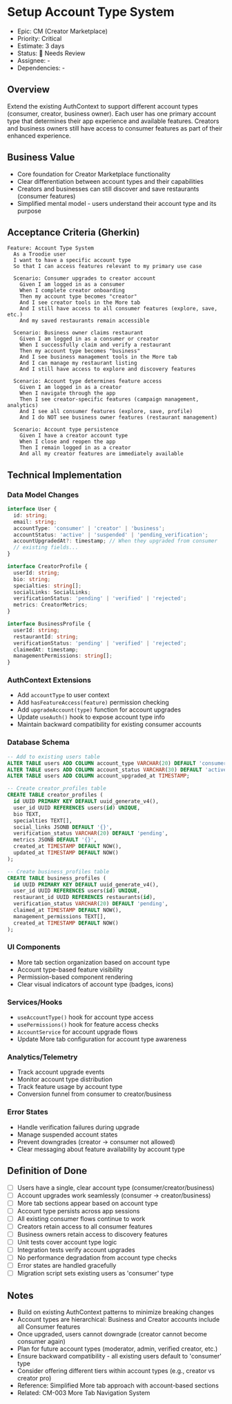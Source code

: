 # Setup Account Type System

- Epic: CM (Creator Marketplace)
- Priority: Critical
- Estimate: 3 days
- Status: 🔄 Needs Review
- Assignee: -
- Dependencies: -

## Overview
Extend the existing AuthContext to support different account types (consumer, creator, business owner). Each user has one primary account type that determines their app experience and available features. Creators and business owners still have access to consumer features as part of their enhanced experience.

## Business Value
- Core foundation for Creator Marketplace functionality
- Clear differentiation between account types and their capabilities
- Creators and businesses can still discover and save restaurants (consumer features)
- Simplified mental model - users understand their account type and its purpose

## Acceptance Criteria (Gherkin)
```gherkin
Feature: Account Type System
  As a Troodie user
  I want to have a specific account type
  So that I can access features relevant to my primary use case

  Scenario: Consumer upgrades to creator account
    Given I am logged in as a consumer
    When I complete creator onboarding
    Then my account type becomes "creator"
    And I see creator tools in the More tab
    And I still have access to all consumer features (explore, save, etc.)
    And my saved restaurants remain accessible

  Scenario: Business owner claims restaurant
    Given I am logged in as a consumer or creator
    When I successfully claim and verify a restaurant
    Then my account type becomes "business"
    And I see business management tools in the More tab
    And I can manage my restaurant listing
    And I still have access to explore and discovery features

  Scenario: Account type determines feature access
    Given I am logged in as a creator
    When I navigate through the app
    Then I see creator-specific features (campaign management, analytics)
    And I see all consumer features (explore, save, profile)
    And I do NOT see business owner features (restaurant management)
    
  Scenario: Account type persistence
    Given I have a creator account type
    When I close and reopen the app
    Then I remain logged in as a creator
    And all my creator features are immediately available
```

## Technical Implementation

### Data Model Changes
```typescript
interface User {
  id: string;
  email: string;
  accountType: 'consumer' | 'creator' | 'business';
  accountStatus: 'active' | 'suspended' | 'pending_verification';
  accountUpgradedAt?: timestamp; // When they upgraded from consumer
  // existing fields...
}

interface CreatorProfile {
  userId: string;
  bio: string;
  specialties: string[];
  socialLinks: SocialLinks;
  verificationStatus: 'pending' | 'verified' | 'rejected';
  metrics: CreatorMetrics;
}

interface BusinessProfile {
  userId: string;
  restaurantId: string;
  verificationStatus: 'pending' | 'verified' | 'rejected';
  claimedAt: timestamp;
  managementPermissions: string[];
}
```

### AuthContext Extensions
- Add `accountType` to user context
- Add `hasFeatureAccess(feature)` permission checking
- Add `upgradeAccount(type)` function for account upgrades
- Update `useAuth()` hook to expose account type info
- Maintain backward compatibility for existing consumer accounts

### Database Schema
```sql
-- Add to existing users table
ALTER TABLE users ADD COLUMN account_type VARCHAR(20) DEFAULT 'consumer';
ALTER TABLE users ADD COLUMN account_status VARCHAR(30) DEFAULT 'active';
ALTER TABLE users ADD COLUMN account_upgraded_at TIMESTAMP;

-- Create creator_profiles table
CREATE TABLE creator_profiles (
  id UUID PRIMARY KEY DEFAULT uuid_generate_v4(),
  user_id UUID REFERENCES users(id) UNIQUE,
  bio TEXT,
  specialties TEXT[],
  social_links JSONB DEFAULT '{}',
  verification_status VARCHAR(20) DEFAULT 'pending',
  metrics JSONB DEFAULT '{}',
  created_at TIMESTAMP DEFAULT NOW(),
  updated_at TIMESTAMP DEFAULT NOW()
);

-- Create business_profiles table
CREATE TABLE business_profiles (
  id UUID PRIMARY KEY DEFAULT uuid_generate_v4(),
  user_id UUID REFERENCES users(id) UNIQUE,
  restaurant_id UUID REFERENCES restaurants(id),
  verification_status VARCHAR(20) DEFAULT 'pending',
  claimed_at TIMESTAMP DEFAULT NOW(),
  management_permissions TEXT[],
  created_at TIMESTAMP DEFAULT NOW()
);
```

### UI Components
- More tab section organization based on account type
- Account type-based feature visibility
- Permission-based component rendering
- Clear visual indicators of account type (badges, icons)

### Services/Hooks
- `useAccountType()` hook for account type access
- `usePermissions()` hook for feature access checks
- `AccountService` for account upgrade flows
- Update More tab configuration for account type awareness

### Analytics/Telemetry
- Track account upgrade events
- Monitor account type distribution
- Track feature usage by account type
- Conversion funnel from consumer to creator/business

### Error States
- Handle verification failures during upgrade
- Manage suspended account states
- Prevent downgrades (creator -> consumer not allowed)
- Clear messaging about feature availability by account type

## Definition of Done
- [ ] Users have a single, clear account type (consumer/creator/business)
- [ ] Account upgrades work seamlessly (consumer -> creator/business)
- [ ] More tab sections appear based on account type
- [ ] Account type persists across app sessions
- [ ] All existing consumer flows continue to work
- [ ] Creators retain access to all consumer features
- [ ] Business owners retain access to discovery features
- [ ] Unit tests cover account type logic
- [ ] Integration tests verify account upgrades
- [ ] No performance degradation from account type checks
- [ ] Error states are handled gracefully
- [ ] Migration script sets existing users as 'consumer' type

## Notes
- Build on existing AuthContext patterns to minimize breaking changes
- Account types are hierarchical: Business and Creator accounts include all Consumer features
- Once upgraded, users cannot downgrade (creator cannot become consumer again)
- Plan for future account types (moderator, admin, verified creator, etc.)
- Ensure backward compatibility - all existing users default to 'consumer' type
- Consider offering different tiers within account types (e.g., creator vs creator pro)
- Reference: Simplified More tab approach with account-based sections
- Related: CM-003 More Tab Navigation System